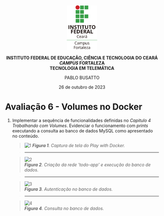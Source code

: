 <p align="center">
    <picture>
        <source media="(prefers-color-scheme: dark)" srcset="/img/ifce/logo-vertical-branca_media.png">
        <source media="(prefers-color-scheme: light)" srcset="/img/ifce/logo-vertical-colorida_media.png">
        <img alt="IFCE" width="100" src="/img/ifce/logo-vertical-colorida_media.png">
    </picture>
</p>

<p align="center"><b>INSTITUTO FEDERAL DE EDUCAÇÃO, CIÊNCIA E TECNOLOGIA DO CEARÁ</b><br>
<b><i>CAMPUS</i> FORTALEZA</b><br>
<b>TECNOLOGIA EM TELEMÁTICA</b></p>

<p align="center">PABLO BUSATTO</p>

<p align="center">26 de outubro de 2023</p>

# Avaliação 6 - Volumes no Docker
1. Implementar a sequência de funcionalidades definidas no *Capitulo 4 Trabalhando com Volumes*. Evidenciar o funcionamento com *prints* executando a consulta ao banco de dados MySQL como apresentado no conteúdo.
   > ![1](https://github.com/PabloBF/asr_tele/assets/55034604/88dd8e57-595a-478a-bb8f-8e6c55785836)
     ***Figura 1**. Captura de tela do Play with Docker.*

   > ---

   > ![2](https://github.com/PabloBF/asr_tele/assets/55034604/d799851b-2e0f-44fc-a5c1-8f80903a976f)<br>
     ***Figura 2**. Criação da rede 'todo-app' e execução do banco de dados.*

   > ---

   > ![3](https://github.com/PabloBF/asr_tele/assets/55034604/5e1a4a61-44e7-4a18-95c0-b5d612a0829f)<br>
    ***Figura 3**. Autenticação no banco de dados.*

   > ---

   > ![4](https://github.com/PabloBF/asr_tele/assets/55034604/395e842b-8773-4519-8db0-f1fd6f12808a)<br>
     ***Figura 4**. Consulta no banco de dados.*
